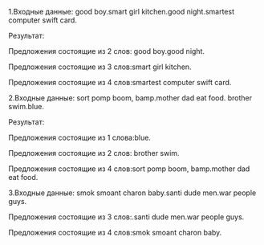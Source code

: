 1.Входные данные: good boy.smart girl kitchen.good night.smartest computer swift card.

Результат:

Предложения состоящие из 2 слов: good boy.good night.

Предложения состоящие из 3 слов:smart girl kitchen.

Предложения состоящие из 4 слов:smartest computer swift card.

2.Входные данные: sort pomp boom, bamp.mother dad eat food. brother swim.blue.

Результат:

Предложения состоящие из 1 слова:blue.

Предложения состоящие из 2 слов: brother swim.

Предложения состоящие из 4 слов:sort pomp boom, bamp.mother dad eat food.

3.Входные данные: smok smoant charon baby.santi dude men.war people guys.

Предложения состоящие из 3 слов:.santi dude men.war people guys.

Предложения состоящие из 4 слов:smok smoant charon baby.
